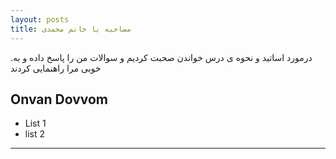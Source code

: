 ```yaml
---
layout: posts
title: مصاحبه با خانم محمدی  
--- 
```

.درمورد اساتید و نحوه ی درس خواندن صحبت کردیم و سوالات من را پاسخ داده و به خوبی مرا راهنمایی کردند

## Onvan Dovvom

- List 1
- list 2

---

